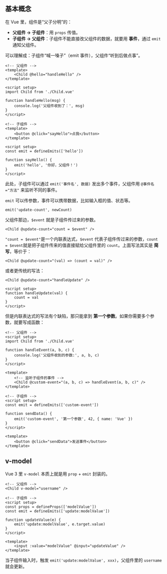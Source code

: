 ## 基本概念

在 Vue 里，组件是“父子分明”的：

- **父组件 → 子组件**：用 `props` 传值。
- **子组件 → 父组件**：子组件不能直接改父组件的数据，就要用 **事件**，通过 `emit` 通知父组件。

可以理解成：子组件“喊一嗓子”（emit 事件），父组件“听到后做点事”。

```vue
<!-- 父组件 -->
<template>
    <Child @hello="handleHello" />
</template>

<script setup>
import Child from './Child.vue'

function handleHello(msg) {
    console.log('父组件收到了：', msg)
}
</script>

<!-- 子组件 -->
<template>
    <button @click="sayHello">点我</button>
</template>

<script setup>
const emit = defineEmits(['hello'])

function sayHello() {
    emit('hello', '你好，父组件！')
}
</script>
```

此处，子组件可以通过 `emit('事件名', 数据)` 发出多个事件，父组件用 `@事件名="方法"` 来监听不同的事件。

`emit` 可以传参数，事件可以携带数据，比如输入框的值、状态等。

```vue
emit('update-count', newCount)
```

父组件那边，`$event` 就是子组件传过来的参数。

```vue
<Child @update-count="count = $event" />
```

`"count = $event"`是一个内联表达式，`$event` 代表子组件传过来的参数，`count = $event`就是把子组件传来的值直接赋给父组件里的 `count`。上面写法其实是 **简写**，等价于：

```vue
<Child @update-count="(val) => (count = val)" />
```

或者更传统的写法：

```vue
<Child @update-count="handleUpdate" />

<script setup>
function handleUpdate(val) {
    count = val
}
</script>
```

但是内联表达式的写法有个缺陷，那只能拿到 **第一个参数**。如果你需要多个参数，就要写成函数：

```vue
<!-- 父组件 -->
<script setup>
import Child from './Child.vue'

function handleEvent(a, b, c) {
    console.log('父组件收到的参数:', a, b, c)
}
</script>

<template>
    <!-- 监听子组件的事件 -->
    <Child @custom-event="(a, b, c) => handleEvent(a, b, c)" />
</template>

<!-- 子组件 -->
<script setup>
const emit = defineEmits(['custom-event'])

function sendData() {
    emit('custom-event', '第一个参数', 42, { name: 'Vue' })
}
</script>

<template>
    <button @click="sendData">发送事件</button>
</template>
```

## v-model

Vue 3 里 `v-model` 本质上就是用 `prop` + `emit` 封装的。

```vue
<!-- 父组件 -->
<Child v-model="username" />

<!-- 子组件 -->
<script setup>
const props = defineProps(['modelValue'])
const emit = defineEmits(['update:modelValue'])

function updateValue(e) {
    emit('update:modelValue', e.target.value)
}
</script>

<template>
    <input :value="modelValue" @input="updateValue" />
</template>
```

当子组件输入时，触发 `emit('update:modelValue', xxx)`，父组件里的 `username` 就会更新。
